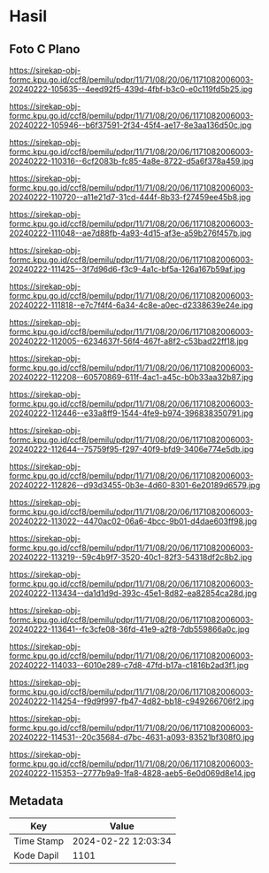 # Hasil

## Foto C Plano

https://sirekap-obj-formc.kpu.go.id/ccf8/pemilu/pdpr/11/71/08/20/06/1171082006003-20240222-105635--4eed92f5-439d-4fbf-b3c0-e0c119fd5b25.jpg

https://sirekap-obj-formc.kpu.go.id/ccf8/pemilu/pdpr/11/71/08/20/06/1171082006003-20240222-105946--b6f37591-2f34-45f4-ae17-8e3aa136d50c.jpg

https://sirekap-obj-formc.kpu.go.id/ccf8/pemilu/pdpr/11/71/08/20/06/1171082006003-20240222-110316--6cf2083b-fc85-4a8e-8722-d5a6f378a459.jpg

https://sirekap-obj-formc.kpu.go.id/ccf8/pemilu/pdpr/11/71/08/20/06/1171082006003-20240222-110720--a11e21d7-31cd-444f-8b33-f27459ee45b8.jpg

https://sirekap-obj-formc.kpu.go.id/ccf8/pemilu/pdpr/11/71/08/20/06/1171082006003-20240222-111048--ae7d88fb-4a93-4d15-af3e-a59b276f457b.jpg

https://sirekap-obj-formc.kpu.go.id/ccf8/pemilu/pdpr/11/71/08/20/06/1171082006003-20240222-111425--3f7d96d6-f3c9-4a1c-bf5a-126a167b59af.jpg

https://sirekap-obj-formc.kpu.go.id/ccf8/pemilu/pdpr/11/71/08/20/06/1171082006003-20240222-111818--e7c7f4f4-6a34-4c8e-a0ec-d2338639e24e.jpg

https://sirekap-obj-formc.kpu.go.id/ccf8/pemilu/pdpr/11/71/08/20/06/1171082006003-20240222-112005--6234637f-56f4-467f-a8f2-c53bad22ff18.jpg

https://sirekap-obj-formc.kpu.go.id/ccf8/pemilu/pdpr/11/71/08/20/06/1171082006003-20240222-112208--60570869-611f-4ac1-a45c-b0b33aa32b87.jpg

https://sirekap-obj-formc.kpu.go.id/ccf8/pemilu/pdpr/11/71/08/20/06/1171082006003-20240222-112446--e33a8ff9-1544-4fe9-b974-396838350791.jpg

https://sirekap-obj-formc.kpu.go.id/ccf8/pemilu/pdpr/11/71/08/20/06/1171082006003-20240222-112644--75759f95-f297-40f9-bfd9-3406e774e5db.jpg

https://sirekap-obj-formc.kpu.go.id/ccf8/pemilu/pdpr/11/71/08/20/06/1171082006003-20240222-112826--d93d3455-0b3e-4d60-8301-6e20189d6579.jpg

https://sirekap-obj-formc.kpu.go.id/ccf8/pemilu/pdpr/11/71/08/20/06/1171082006003-20240222-113022--4470ac02-06a6-4bcc-9b01-d4dae603ff98.jpg

https://sirekap-obj-formc.kpu.go.id/ccf8/pemilu/pdpr/11/71/08/20/06/1171082006003-20240222-113219--59c4b9f7-3520-40c1-82f3-54318df2c8b2.jpg

https://sirekap-obj-formc.kpu.go.id/ccf8/pemilu/pdpr/11/71/08/20/06/1171082006003-20240222-113434--da1d1d9d-393c-45e1-8d82-ea82854ca28d.jpg

https://sirekap-obj-formc.kpu.go.id/ccf8/pemilu/pdpr/11/71/08/20/06/1171082006003-20240222-113641--fc3cfe08-36fd-41e9-a2f8-7db559866a0c.jpg

https://sirekap-obj-formc.kpu.go.id/ccf8/pemilu/pdpr/11/71/08/20/06/1171082006003-20240222-114033--6010e289-c7d8-47fd-b17a-c1816b2ad3f1.jpg

https://sirekap-obj-formc.kpu.go.id/ccf8/pemilu/pdpr/11/71/08/20/06/1171082006003-20240222-114254--f9d9f997-fb47-4d82-bb18-c949266706f2.jpg

https://sirekap-obj-formc.kpu.go.id/ccf8/pemilu/pdpr/11/71/08/20/06/1171082006003-20240222-114531--20c35684-d7bc-4631-a093-83521bf308f0.jpg

https://sirekap-obj-formc.kpu.go.id/ccf8/pemilu/pdpr/11/71/08/20/06/1171082006003-20240222-115353--2777b9a9-1fa8-4828-aeb5-6e0d069d8e14.jpg


## Metadata

| Key        | Value               |
| ---------- | ------------------- |
| Time Stamp | 2024-02-22 12:03:34 |
| Kode Dapil | 1101                |



